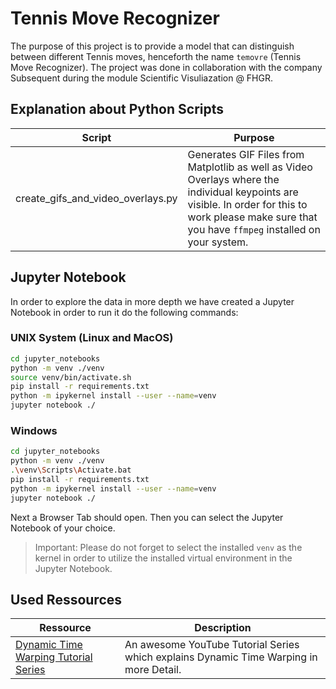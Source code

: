# Tennis Move Recognizer
The purpose of this project is to provide a model that can distinguish between different Tennis moves, henceforth the name `temovre` (Tennis Move Recognizer). The project was done in collaboration with the company Subsequent during the module Scientific Visuliazation @ FHGR.

## Explanation about Python Scripts
|Script|Purpose|
|---|------|
|create_gifs_and_video_overlays.py|Generates GIF Files from Matplotlib as well as Video Overlays where the individual keypoints are visible. In order for this to work please make sure that you have `ffmpeg` installed on your system.|

## Jupyter Notebook
In order to explore the data in more depth we have created a Jupyter Notebook in order to run it do the following commands:

### UNIX System (Linux and MacOS)
```bash
cd jupyter_notebooks
python -m venv ./venv
source venv/bin/activate.sh
pip install -r requirements.txt
python -m ipykernel install --user --name=venv
jupyter notebook ./
```

### Windows
```bash
cd jupyter_notebooks
python -m venv ./venv
.\venv\Scripts\Activate.bat
pip install -r requirements.txt
python -m ipykernel install --user --name=venv
jupyter notebook ./
```

Next a Browser Tab should open. Then you can select the Jupyter Notebook of your choice.

> Important: Please do not forget to select the installed `venv` as the kernel in order to utilize the installed virtual environment in the Jupyter Notebook.

## Used Ressources
|Ressource|Description|
|---|------|
|[Dynamic Time Warping Tutorial Series](https://www.youtube.com/watch?v=ERKDHZyZDwA)|An awesome YouTube Tutorial Series which explains Dynamic Time Warping in more Detail.|